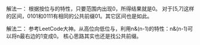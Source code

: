 解法一：
根据按位与的特性，只要范围内出现0，所得结果就是0。
对于[5,7]这样的区间，0101和0111有相同的公共前缀01。其它区间也是如此。

解法二：
参考LeetCode大神。从高位向低位与，利用n&(n-1)的特性：n&(n-1)可以将n最右边的1变成0。
核心思路其实也还是找公共前缀。
